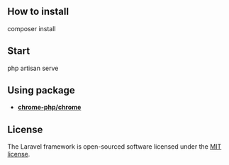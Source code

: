 ## How to install

composer install

## Start

php artisan serve

## Using package

- **[chrome-php/chrome](https://github.com/chrome-php/chrome)**

## License

The Laravel framework is open-sourced software licensed under the [MIT license](https://opensource.org/licenses/MIT).
